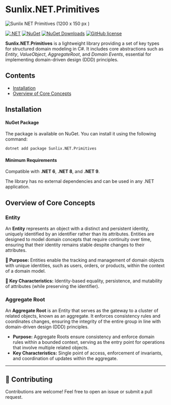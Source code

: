 # Sunlix.NET.Primitives
![Sunlix NET Primitives (1200 x 150 px )](https://github.com/user-attachments/assets/5965a912-d4f0-4499-90d1-ac329de8041f)


[![.NET](https://img.shields.io/badge/.NET-6.0%20%7C%208.0%20%7C%209.0-blue)](https://dotnet.microsoft.com/en-us/)
[![NuGet](https://img.shields.io/nuget/v/Sunlix.NET.Primitives.svg)](https://www.nuget.org/packages/Sunlix.NET.Primitives/)
[![NuGet Downloads](https://img.shields.io/nuget/dt/Sunlix.NET.Primitives.svg)](https://www.nuget.org/packages/Sunlix.NET.Primitives/)
[![GitHub license](https://img.shields.io/github/license/Sunlix-Software/Sunlix.NET.Primitives.svg)](https://github.com/SunlixSoftware/Sunlix.NET.Primitives/blob/main/LICENSE)


**Sunlix.NET.Primitives** is a lightweight library providing a set of key types for structured domain modeling in C#. It includes core abstractions such as *Entity*, *ValueObject*, *AggregateRoot*, and *Domain Events*, essential for implementing domain-driven design (DDD) principles.

## Contents
- [Installation](#installation)
- [Overview of Core Concepts](#overview-of-core-concepts)

## Installation
#### NuGet Package  
The package is available on NuGet. You can install it using the following command:

```sh
dotnet add package Sunlix.NET.Primitives
```  
#### Minimum Requirements  
Compatible with **.NET 6**, **.NET 8**, and **.NET 9**.  

The library has no external dependencies and can be used in any .NET application.

## Overview of Core Concepts

### Entity
An **Entity** represents an object with a distinct and persistent identity, uniquely identified by an identifier rather than its attributes. Entities are designed to model domain concepts that require continuity over time, ensuring that their identity remains stable despite changes to their attributes.

**🔹 Purpose:** Entities enable the tracking and management of domain objects with unique identities, such as users, orders, or products, within the context of a domain model.

**🔹 Key Characteristics:** Identity-based equality, persistence, and mutability of attributes (while preserving the identifier).

### Aggregate Root
An **Aggregate Root** is an Entity that serves as the gateway to a cluster of related objects, known as an aggregate. It enforces consistency rules and coordinates changes, ensuring the integrity of the entire group in line with domain-driven design (DDD) principles.

- **Purpose:** Aggregate Roots ensure consistency and enforce domain rules within a bounded context, serving as the entry point for operations that involve multiple related objects.
- **Key Characteristics:** Single point of access, enforcement of invariants, and coordination of updates within the aggregate.

---

## 🤝 Contributing
Contributions are welcome! Feel free to open an issue or submit a pull request.


